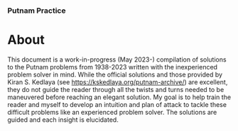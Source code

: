 ### Putnam Practice

# About
This document is a work-in-progress (May 2023-) compilation of solutions to the Putnam problems from 1938-2023 written with the inexperienced problem solver in mind. While the official solutions and those provided by Kiran S. Kedlaya (see https://kskedlaya.org/putnam-archive/) are excellent, they do not guide the reader through all the twists and turns needed to be maneuvered before reaching an elegant solution. My goal is to help train the reader and myself to develop an intuition and plan of attack to tackle these difficult problems like an experienced problem solver. The solutions are guided and each insight is elucidated. 

